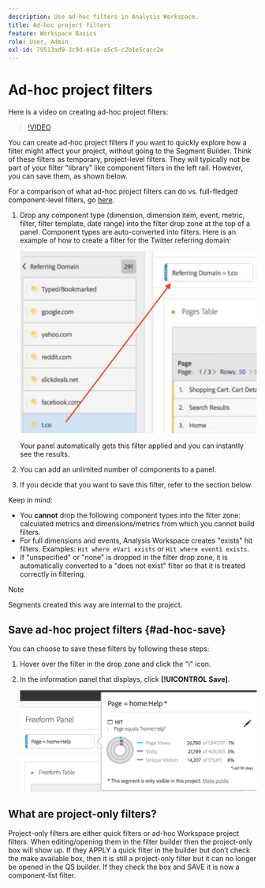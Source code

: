```yaml
---
description: Use ad-hoc filters in Analysis Workspace.
title: Ad-hoc project filters
feature: Workspace Basics
role: User, Admin
exl-id: 79513ad9-3c9d-441e-a5c5-c2b1e5cacc2e
---
```

# Ad-hoc project filters

Here is a video on creating ad-hoc project filters:

>[!VIDEO](https://video.tv.adobe.com/v/23978/?quality=12)

You can create ad-hoc project filters if you want to quickly explore how a filter might affect your project, without going to the Segment Builder. Think of these filters as temporary, project-level filters. They will typically not be part of your filter "library" like component filters in the left rail. However, you can save them, as shown below.

For a comparison of what ad-hoc project filters can do vs. full-fledged component-level filters, go [here](/help/components/filters/filters-overview.md).

1. Drop any component type (dimension, dimension item, event, metric, filter, filter template, date range) into the filter drop zone at the top of a panel. Component types are auto-converted into filters. 
   Here is an example of how to create a filter for the Twitter referring domain:

   ![](assets/ad-hoc1.png)

   Your panel automatically gets this filter applied and you can instantly see the results. 

1. You can add an unlimited number of components to a panel.
1. If you decide that you want to save this filter, refer to the section below.

Keep in mind:

* You **cannot** drop the following component types into the filter zone: calculated metrics and dimensions/metrics from which you cannot build filters.
* For full dimensions and events, Analysis Workspace creates "exists" hit filters. Examples: `Hit where eVar1 exists` or `Hit where event1 exists`.
* If "unspecified" or "none" is dropped in the filter drop zone, it is automatically converted to a "does not exist" filter so that it is treated correctly in filtering.

>[!NOTE]
>
>Segments created this way are internal to the project.

## Save ad-hoc project filters {#ad-hoc-save}

You can choose to save these filters by following these steps:

1. Hover over the filter in the drop zone and click the "i" icon.
1. In the information panel that displays, click **[!UICONTROL Save]**.

   ![](assets/segment-info.png)

## What are project-only filters?

Project-only filters are either quick filters or ad-hoc Workspace project filters. When editing/opening them in the filter builder then the project-only box will show up. If they APPLY a quick filter in the builder but don’t check the make available box, then it is still a project-only filter but it can no longer be opened in the QS builder. If they check the box and SAVE it is now a component-list filter.
